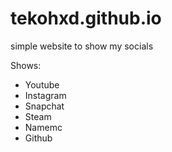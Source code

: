 # tekohxd.github.io
simple website to show my socials <br />

Shows: <br />
 - Youtube
 - Instagram
 - Snapchat
 - Steam
 - Namemc
 - Github
